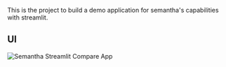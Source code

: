 This is the project to build a demo application for semantha's capabilities with streamlit. 

## UI
![Semantha Streamlit Compare App](https://user-images.githubusercontent.com/117350133/200347538-367e9478-26cb-4f4a-8e9a-21669cf1695f.jpg)
